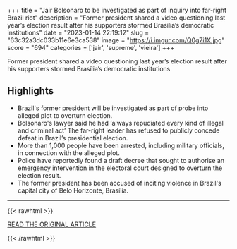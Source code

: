 +++
title = "Jair Bolsonaro to be investigated as part of inquiry into far-right Brazil riot"
description = "Former president shared a video questioning last year’s election result after his supporters stormed Brasília’s democratic institutions"
date = "2023-01-14 22:19:12"
slug = "63c32a3dc033b11e6e3ca538"
image = "https://i.imgur.com/Q0g7i1X.jpg"
score = "694"
categories = ['jair', 'supreme', 'vieira']
+++

Former president shared a video questioning last year’s election result after his supporters stormed Brasília’s democratic institutions

## Highlights

- Brazil's former president will be investigated as part of probe into alleged plot to overturn election.
- Bolsonaro's lawyer said he had ‘always repudiated every kind of illegal and criminal act’ The far-right leader has refused to publicly concede defeat in Brazil’s presidential election.
- More than 1,000 people have been arrested, including military officials, in connection with the alleged plot.
- Police have reportedly found a draft decree that sought to authorise an emergency intervention in the electoral court designed to overturn the election result.
- The former president has been accused of inciting violence in Brazil's capital city of Belo Horizonte, Brasília.

---

{{< rawhtml >}}
  <p class="article-category">
    <a target="_blank" href="https://www.theguardian.com/world/2023/jan/14/jair-bolsonaro-to-be-investigated-as-part-of-inquiry-into-far-right-brazil-riot">READ THE ORIGINAL ARTICLE</a>
  </p>
{{< /rawhtml >}}
